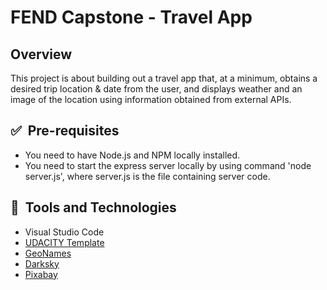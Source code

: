 # FEND Capstone - Travel App

## Overview
This project is about building out a travel app that, at a minimum, obtains a desired trip location & date from the user, and displays weather and an image of the location using information obtained from external APIs. 

## ✅&nbsp; Pre-requisites
* You need to have Node.js and NPM locally installed.
* You need to start the express server locally by using command 'node server.js', where server.js is the file containing server code.

## 🚀&nbsp; Tools and Technologies
* Visual Studio Code
* [UDACITY Template](https://github.com/udacity/fend/tree/refresh-2019/projects/weather-journal-app)
* [GeoNames](http://www.geonames.org/)
* [Darksky](https://darksky.net/)
* [Pixabay](https://pixabay.com/)
